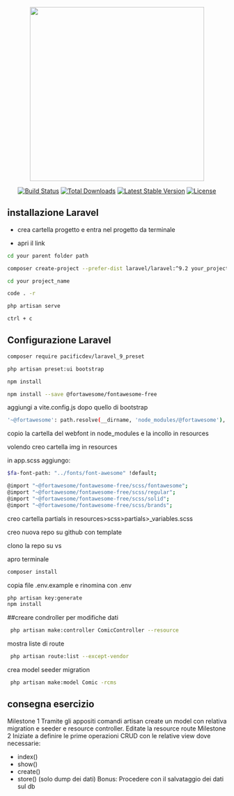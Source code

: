 <p align="center"><a href="https://laravel.com" target="_blank"><img src="https://raw.githubusercontent.com/laravel/art/master/logo-lockup/5%20SVG/2%20CMYK/1%20Full%20Color/laravel-logolockup-cmyk-red.svg" width="400"></a></p>

<p align="center">
<a href="https://travis-ci.org/laravel/framework"><img src="https://travis-ci.org/laravel/framework.svg" alt="Build Status"></a>
<a href="https://packagist.org/packages/laravel/framework"><img src="https://img.shields.io/packagist/dt/laravel/framework" alt="Total Downloads"></a>
<a href="https://packagist.org/packages/laravel/framework"><img src="https://img.shields.io/packagist/v/laravel/framework" alt="Latest Stable Version"></a>
<a href="https://packagist.org/packages/laravel/framework"><img src="https://img.shields.io/packagist/l/laravel/framework" alt="License"></a>
</p>

## installazione Laravel

- crea cartella progetto e entra nel progetto da terminale

- apri il link 
```bash
cd your parent folder path

composer create-project --prefer-dist laravel/laravel:^9.2 your_project_name_here

cd your project_name

code . -r 

php artisan serve

ctrl + c 
```
## Configurazione Laravel 
``` bash
composer require pacificdev/laravel_9_preset

php artisan preset:ui bootstrap

npm install

npm install --save @fortawesome/fontawesome-free
```

aggiungi a vite.config.js dopo quello di bootstrap

```bash
'~@fortawesome': path.resolve(__dirname, 'node_modules/@fortawesome'),
```
copio la cartella del webfont in node_modules e la incollo in resources

volendo creo cartella img in resources

in app.scss aggiungo: 
```bash
$fa-font-path: "../fonts/font-awesome" !default;

@import "~@fortawesome/fontawesome-free/scss/fontawesome";
@import "~@fortawesome/fontawesome-free/scss/regular";
@import "~@fortawesome/fontawesome-free/scss/solid";
@import "~@fortawesome/fontawesome-free/scss/brands";
```

creo cartella partials in resources>scss>partials>_variables.scss

creo nuova repo su github con template

clono la repo su vs

apro terminale 
```bash
composer install
```
copia file .env.example e rinomina con .env
```bash
php artisan key:generate
npm install
```

##creare condroller per modifiche dati
```bash
 php artisan make:controller ComicController --resource
 ```
mostra liste di route
```bash
 php artisan route:list --except-vendor  
 ```
crea model seeder migration
```bash
 php artisan make:model Comic -rcms
 ```
## consegna esercizio 

Milestone 1
Tramite gli appositi comandi artisan create un model con relativa migration e seeder e resource controller.
Editate la resource route
Milestone 2
Iniziate a definire le prime operazioni CRUD con le relative view dove necessarie:
- index()
- show()
- create()
- store() (solo dump dei dati)
Bonus:
Procedere con il salvataggio dei dati sul db

